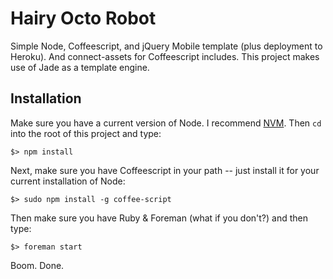 # Hairy Octo Robot 

Simple Node, Coffeescript, and jQuery Mobile template (plus deployment to Heroku). And connect-assets for Coffeescript includes. This project makes use of Jade as a template engine. 

## Installation 

Make sure you have a current version of Node. I recommend [NVM](http://thediscoblog.com/blog/2013/03/12/node-in-3-commands/). Then `cd` into the root of this project and type:

`$> npm install`

Next, make sure you have Coffeescript in your path -- just install it for your current installation of Node:

`$> sudo npm install -g coffee-script`

Then make sure you have Ruby & Foreman (what if you don't?) and then type:

`$> foreman start`

Boom. Done. 